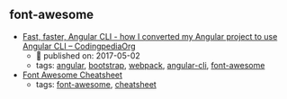 font-awesome 
---
* [Fast, faster, Angular CLI - how I converted my Angular project to use Angular CLI – CodingpediaOrg](http://www.codingpedia.org/ama/fast-faster-angular-cli-how-i-converted-my-angular-project-to-use-angular-cli)
    * :calendar: published on: 2017-05-02
    * tags: [angular](../tags/angular.md), [bootstrap](../tags/bootstrap.md), [webpack](../tags/webpack.md), [angular-cli](../tags/angular-cli.md), [font-awesome](../tags/font-awesome.md)
* [Font Awesome Cheatsheet](http://fontawesome.io/cheatsheet/)
    * tags: [font-awesome](../tags/font-awesome.md), [cheatsheet](../tags/cheatsheet.md)
